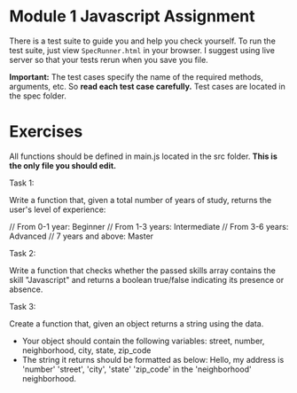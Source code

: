 # Module 1 Javascript Assignment

There is a test suite to guide you and help you check yourself. To run the test suite, just view `SpecRunner.html` in your browser. I suggest using live server so that your tests rerun when you save you file.

**Important:** The test cases specify the name of the required methods, arguments, etc. So **read each test case carefully.** Test cases are located in the spec folder.

# Exercises
All functions should be defined in main.js located in the src folder. **This is the only file you should edit.**

Task 1:

Write a function that, given a total number of years of study, returns the user's level of experience:

// From 0-1 year: Beginner
// From 1-3 years: Intermediate
// From 3-6 years: Advanced
// 7 years and above: Master

Task 2:

Write a function that checks whether the passed skills array contains the skill "Javascript" and returns a boolean true/false indicating its presence or absence.

Task 3:

Create a function that, given an object returns a string using the data.

- Your object should contain the following variables:
  street, number, neighborhood, city, state, zip_code
- The string it returns should be formatted as below:
  Hello, my address is 'number' 'street', 'city', 'state' 'zip_code' in the 'neighborhood' neighborhood.
